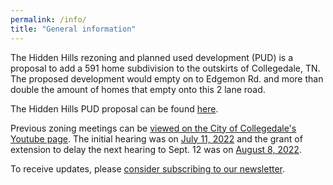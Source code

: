```yaml
---
permalink: /info/
title: "General information"
---
```


The Hidden Hills rezoning and planned used development (PUD) is a proposal to add a 591 home subdivision to the outskirts of Collegedale, TN.
The proposed development would empty on to Edgemon Rd. and more than double the amount of homes that empty onto this 2 lane road.

The Hidden Hills PUD proposal can be found [here](https://cms8.revize.com/revize/collegedaletn//Document%20Center/Agendas%20&%20Minutes/Planning%20Commission/2022/PC%207-11-2022%20AgendaRev.pdf).

Previous zoning meetings can be [viewed on the City of Collegedale's Youtube page](https://www.youtube.com/channel/UCJBkeSGGrkHD1D6Ws5m9eNg/videos).
The initial hearing was on [July 11, 2022](https://www.youtube.com/watch?v=toS4m6tmVnk) and the grant of extension to delay the next hearing to Sept. 12 was on [August 8, 2022](https://www.youtube.com/watch?v=222TXP6FGX8).

To receive updates, please [consider subscribing to our newsletter](https://mailchi.mp/13197dcacffb/hidden-hills-rezoning-newsletter).
